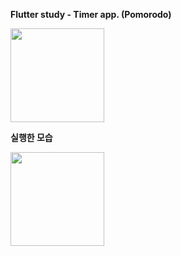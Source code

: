 <b>Flutter study - Timer app. (Pomorodo)</b>

<img src="https://user-images.githubusercontent.com/90739311/234783279-1845b3c3-ee3e-4a42-a427-abe60dba6613.png" width="150"/>

<br/>

<b>실행한 모습</b>

<img src="https://user-images.githubusercontent.com/90739311/234783624-c68858f9-44be-42de-aab9-1903ef529c37.gif" width="150"/>
